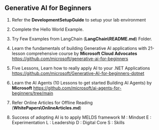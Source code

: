 ## Generative AI for Beginners

1. Refer the **DevelopmentSetupGuide** to setup your lab environment 
2. Complete the Hello World Example.
3. Try Few Examples from LangChain (**LangChain\README.md**) Folder.
4. Learn the fundamentals of building Generative AI applications with 21-lesson comprehensive course by **Microsoft Cloud Advocates**
    https://github.com/microsoft/generative-ai-for-beginners

5. Five Lessons, Learn how to really apply AI to your .NET Applications 
    https://github.com/microsoft/Generative-AI-for-beginners-dotnet

6. Learn the AI Agents (10 Lessons to get started Building AI Agents) by **Microsoft**
    https://github.com/microsoft/ai-agents-for-beginners/tree/main
    
7. Refer Online Articles for Offline Reading (**WhitePapers\OnlineArticles.md**)

8. Success of adopting AI is to apply MELDS framework
   M : Mindset
   E : Experimentation
   L : Leadership
   D : Digital Core
   S : Skills 
